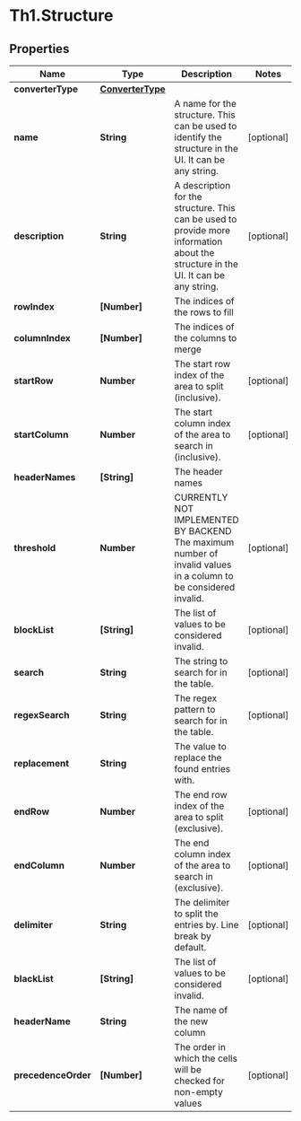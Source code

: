 # Th1.Structure

## Properties

Name | Type | Description | Notes
------------ | ------------- | ------------- | -------------
**converterType** | [**ConverterType**](ConverterType.md) |  | 
**name** | **String** | A name for the structure. This can be used to identify the structure in the UI. It can be any string.  | [optional] 
**description** | **String** | A description for the structure. This can be used to provide more information about the structure in the UI. It can be any string.  | [optional] 
**rowIndex** | **[Number]** | The indices of the rows to fill | 
**columnIndex** | **[Number]** | The indices of the columns to merge | 
**startRow** | **Number** | The start row index of the area to split (inclusive). | [optional] 
**startColumn** | **Number** | The start column index of the area to search in (inclusive). | [optional] 
**headerNames** | **[String]** | The header names | 
**threshold** | **Number** | CURRENTLY NOT IMPLEMENTED BY BACKEND The maximum number of invalid values in a column to be considered invalid. | [optional] 
**blockList** | **[String]** | The list of values to be considered invalid. | [optional] 
**search** | **String** | The string to search for in the table. | [optional] 
**regexSearch** | **String** | The regex pattern to search for in the table. | [optional] 
**replacement** | **String** | The value to replace the found entries with. | 
**endRow** | **Number** | The end row index of the area to split (exclusive). | [optional] 
**endColumn** | **Number** | The end column index of the area to search in (exclusive). | [optional] 
**delimiter** | **String** | The delimiter to split the entries by. Line break by default.  | [optional] 
**blackList** | **[String]** | The list of values to be considered invalid. | [optional] 
**headerName** | **String** | The name of the new column | 
**precedenceOrder** | **[Number]** | The order in which the cells will be checked for non-empty values | [optional] 


